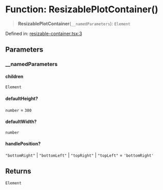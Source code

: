 # Function: ResizablePlotContainer()

> **ResizablePlotContainer**(`__namedParameters`): `Element`

Defined in: [resizable-container.tsx:3](https://github.com/GeoDaCenter/openassistant/blob/f1f258826ab8e671a18170ebc60cc2939607e736/packages/common/src/resizable-container.tsx#L3)

## Parameters

### \_\_namedParameters

#### children

`Element`

#### defaultHeight?

`number` = `380`

#### defaultWidth?

`number`

#### handlePosition?

`"bottomRight"` \| `"bottomLeft"` \| `"topRight"` \| `"topLeft"` = `'bottomRight'`

## Returns

`Element`
